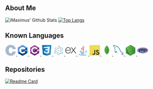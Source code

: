 ## About Me

![iMaximus' Github Stats](https://github-readme-stats.vercel.app/api?username=iiiMaximus&count_private=true&show_icons=true&theme=radical)
[![Top Langs](https://github-readme-stats.vercel.app/api/top-langs/?username=iiiMaximus&layout=compact&theme=radical)](https://github.com/anuraghazra/github-readme-stats)

## Known Languages

<p>
  <a title="C" href="https://www.learn-c.org/">
    <img width="35" src="https://github.com/devicons/devicon/blob/master/icons/c/c-original.svg" alt="C">
  </a>
  <a title="C++" href="https://www.learncpp.com/">
    <img width="35" src="https://github.com/devicons/devicon/blob/master/icons/cplusplus/cplusplus-original.svg" alt="CPP">
  </a>
  <a title="C#" href="https://www.w3schools.com/cs/default.asp">
    <img width="35" src="https://github.com/devicons/devicon/blob/master/icons/csharp/csharp-original.svg" alt="CSharp">
  </a>
  <a title="CSS" href="https://www.w3schools.com/css/">
    <img width="35" src="https://raw.githubusercontent.com/devicons/devicon/master/icons/css3/css3-original.svg" alt="CSS">
  </a>
  <a title="Electron" href="https://www.electronjs.org/docs/tutorial/quick-start">
    <img width="35" src="https://github.com/devicons/devicon/blob/master/icons/electron/electron-original.svg?short_path=9fdf44f" alt="Electron">
  </a>
  <a title="Express JS" href="https://expressjs.com/">
    <img width="35" src="https://raw.githubusercontent.com/devicons/devicon/master/icons/express/express-original.svg" alt="Express JS">
  </a>
  <a title="Java" href="https://www.w3schools.com/java"/>
    <img width="35" src="https://raw.githubusercontent.com/devicons/devicon/master/icons/java/java-original.svg" alt="Java">
  </a>
  <a title="JavaScript" href="https://www.w3schools.com/js/DEFAULT.asp"/>
    <img width="35" src="https://raw.githubusercontent.com/devicons/devicon/master/icons/javascript/javascript-original.svg" alt="JavaScript">
  </a>
  <a title="MongoDB" href="https://www.tutorialspoint.com/mongodb/index.html"/>
    <img width="35" src="https://raw.githubusercontent.com/devicons/devicon/master/icons/mongodb/mongodb-original.svg" alt="MongoDB">
  </a>
  <a title="MySQL" href="https://www.mysqltutorial.org/"/>
    <img width="35" src="https://raw.githubusercontent.com/devicons/devicon/master/icons/mysql/mysql-original.svg" alt="MySQL">
  </a>
  <a title="MySQL" href="https://www.w3schools.com/nodejs/"/>
    <img width="35" src="https://raw.githubusercontent.com/devicons/devicon/master/icons/nodejs/nodejs-original.svg" alt="MySQL">
  </a>
  <a title="MySQL" href="https://www.w3schools.com/php/"/>
    <img width="35" src="https://github.com/devicons/devicon/blob/master/icons/php/php-original.svg" alt="MySQL">
  </a>
</p>

## Repositories

[![Readme Card](https://github-readme-stats.vercel.app/api/pin/?username=iiiMaximus&repo=Chester&theme=radical)](https://github.com/anuraghazra/github-readme-stats)
